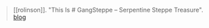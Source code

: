 > [[rolinson]]. "This Is # GangSteppe – Serpentine Steppe Treasure". [blog](https://aryaakasha.com/2019/09/11/this-is-gangsteppe-serpentine-steppe-treasure/)